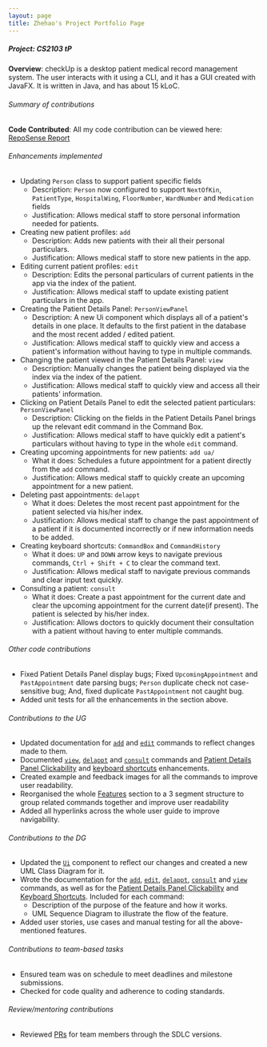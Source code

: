 ```yaml
---
layout: page
title: Zhehao's Project Portfolio Page
---
```


##### Project: CS2103 tP
__Overview__: checkUp is a desktop patient medical record management system. The user interacts with it using a CLI, and it has a GUI
created with JavaFX. It is written in Java, and has about 15 kLoC.

###### Summary of contributions
__Code Contributed__: All my code contribution can be viewed here:
[RepoSense Report](https://nus-cs2103-ay2223s1.github.io/tp-dashboard/?search=charles1026&breakdown=true)

###### Enhancements implemented
- Updating `Person` class to support patient specific fields
  - Description: `Person` now configured to support `NextOfKin`, `PatientType`, `HospitalWing`, 
    `FloorNumber`, `WardNumber` and `Medication` fields
  - Justification: Allows medical staff to store personal information needed for patients.
- Creating new patient profiles: `add`
  - Description: Adds new patients with their all their personal particulars.
  - Justification: Allows medical staff to store new patients in the app.
- Editing current patient profiles: `edit`
  - Description: Edits the personal particulars of current patients in the app via the index of the patient.
  - Justification: Allows medical staff to update existing patient particulars in the app.
- Creating the Patient Details Panel: `PersonViewPanel`
  - Description: A new Ui component which displays all of a patient's details in one place. It defaults to the first 
    patient in the database and the most recent added / edited patient.
  - Justification: Allows medical staff to quickly view and access a patient's information without having to type in 
    multiple commands.
- Changing the patient viewed in the Patient Details Panel: `view`
  - Description: Manually changes the patient being displayed via the index via the index of the patient.
  - Justification: Allows medical staff to quickly view and access all their patients' information.
- Clicking on Patient Details Panel to edit the selected patient particulars: `PersonViewPanel`
  - Description: Clicking on the fields in the Patient Details Panel brings up the relevant edit command in the 
    Command Box.
  - Justification: Allows medical staff to have quickly edit a patient's particulars without having to type in the whole
    `edit` command.
- Creating upcoming appointments for new patients: `add ua/`
  - What it does: Schedules a future appointment for a patient directly from the `add` command.
  - Justification: Allows medical staff to quickly create an upcoming appointment for a new patient.
- Deleting past appointments: `delappt`
  - What it does: Deletes the most recent past appointment for the patient selected via his/her index. 
  - Justification: Allows medical staff to change the past appointment of a patient if it is documented incorrectly or 
    if new information needs to be added.
- Creating keyboard shortcuts: `CommandBox` and `CommandHistory`
  - What it does: `UP` and `DOWN` arrow keys to navigate previous commands, `Ctrl + Shift + C` to clear the command text.
  - Justification: Allows medical staff to navigate previous commands and clear input text quickly.
- Consulting a patient: `consult`
  - What it does: Create a past appointment for the current date and clear the upcoming appointment for the current 
    date(if present). The patient is selected by his/her index.
  - Justification: Allows doctors to quickly document their consultation with a patient without having to enter 
    multiple commands.
  
###### Other code contributions
- Fixed Patient Details Panel display bugs; Fixed `UpcomingAppointment` and `PastAppointment` date parsing bugs; 
  `Person` duplicate check not case-sensitive bug; And, fixed duplicate `PastAppointment` not caught bug.
- Added unit tests for all the enhancements in the section above.

###### Contributions to the UG
- Updated documentation for [`add`](https://checkup.netlify.app/userguide#adding-a-patient-add) 
  and [`edit`](https://checkup.netlify.app/userguide#editing-a-patient-edit) commands to reflect changes made to them.
- Documented [`view`](https://checkup.netlify.app/userguide#viewing-a-patient-view),
  [`delappt`](https://checkup.netlify.app/userguide#deleting-past-appointment-for-patient-delappt) 
  and [`consult`](https://checkup.netlify.app/userguide#consulting-a-patient-consult) 
  commands and [Patient Details Panel Clickability](https://checkup.netlify.app/userguide#person-details-panel) and 
  [keyboard shortcuts](https://checkup.netlify.app/userguide#keyboard-shortcuts) enhancements.
- Created example and feedback images for all the commands to improve user readability.
- Reorganised the whole [Features](https://checkup.netlify.app/userguide#features) section to a 3 segment structure to 
  group related commands together and improve user readability
- Added all hyperlinks across the whole user guide to improve navigability.

###### Contributions to the DG
- Updated the [`Ui`](https://checkup.netlify.app/developerguide#ui-component)
  component to reflect our changes and created a new UML Class Diagram for it.
- Wrote the documentation for the [`add`](https://checkup.netlify.app/developerguide#add-command),
  [`edit`](https://checkup.netlify.app/developerguide#edit-command),
  [`delappt`](https://checkup.netlify.app/developerguide#delappt-delete-appointment-command),
  [`consult`](https://checkup.netlify.app/developerguide#consult-command) 
  and [`view`](https://checkup.netlify.app/developerguide#view-command) commands, 
  as well as for the [Patient Details Panel Clickability]()
  and [Keyboard Shortcuts](https://checkup.netlify.app/developerguide#keyboard-shortcuts). Included for each command:
  - Description of the purpose of the feature and how it works.
  - UML Sequence Diagram to illustrate the flow of the feature.
- Added user stories, use cases and manual testing for all the above-mentioned features.

###### Contributions to team-based tasks
- Ensured team was on schedule to meet deadlines and milestone submissions.
- Checked for code quality and adherence to coding standards.

###### Review/mentoring contributions
- Reviewed [PRs](https://github.com/AY2223S1-CS2103T-W16-3/tp/pulls?q=is%3Apr+is%3Aclosed+reviewed-by%3A%40me)
  for team members through the SDLC versions.
